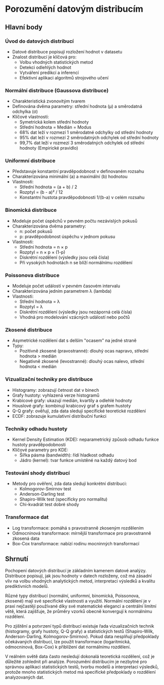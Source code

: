 # Porozumění datovým distribucím

## Hlavní body

### Úvod do datových distribucí
- Datové distribuce popisují rozložení hodnot v datasetu
- Znalost distribucí je klíčová pro:
  - Volbu vhodných statistických metod
  - Detekci odlehlých hodnot
  - Vytváření predikcí a inferencí
  - Efektivní aplikaci algoritmů strojového učení

### Normální distribuce (Gaussova distribuce)
- Charakteristická zvonovitým tvarem
- Definována dvěma parametry: střední hodnota (μ) a směrodatná odchylka (σ)
- Klíčové vlastnosti:
  - Symetrická kolem střední hodnoty
  - Střední hodnota = Medián = Modus
  - 68% dat leží v rozmezí 1 směrodatné odchylky od střední hodnoty
  - 95% dat leží v rozmezí 2 směrodatných odchylek od střední hodnoty
  - 99,7% dat leží v rozmezí 3 směrodatných odchylek od střední hodnoty (Empirické pravidlo)

### Uniformní distribuce
- Představuje konstantní pravděpodobnost v definovaném rozsahu
- Charakterizována minimální (a) a maximální (b) hodnotou
- Vlastnosti:
  - Střední hodnota = (a + b) / 2
  - Rozptyl = (b - a)² / 12
  - Konstantní hustota pravděpodobnosti 1/(b-a) v celém rozsahu

### Binomická distribuce
- Modeluje počet úspěchů v pevném počtu nezávislých pokusů
- Charakterizována dvěma parametry:
  - n: počet pokusů
  - p: pravděpodobnost úspěchu v jednom pokusu
- Vlastnosti:
  - Střední hodnota = n × p
  - Rozptyl = n × p × (1-p)
  - Diskrétní rozdělení (výsledky jsou celá čísla)
  - Při vysokých hodnotách n se blíží normálnímu rozdělení

### Poissonova distribuce
- Modeluje počet událostí v pevném časovém intervalu
- Charakterizována jedním parametrem λ (lambda)
- Vlastnosti:
  - Střední hodnota = λ
  - Rozptyl = λ
  - Diskrétní rozdělení (výsledky jsou nezáporná celá čísla)
  - Vhodná pro modelování vzácných událostí nebo počtů

### Zkosené distribuce
- Asymetrické rozdělení dat s delším "ocasem" na jedné straně
- Typy:
  - Pozitivně zkosené (pravostranné): dlouhý ocas napravo, střední hodnota > medián
  - Negativně zkosené (levostranné): dlouhý ocas nalevo, střední hodnota < medián

### Vizualizační techniky pro distribuce
- Histogramy: zobrazují četnost dat v binech
- Grafy hustoty: vyhlazená verze histogramů
- Krabicové grafy: ukazují medián, kvartily a odlehlé hodnoty
- Houslové grafy: kombinují krabicový graf s grafem hustoty
- Q-Q grafy: ověřují, zda data sledují specifické teoretické rozdělení
- ECDF: zobrazuje kumulativní distribuční funkci

### Techniky odhadu hustoty
- Kernel Density Estimation (KDE): neparametrický způsob odhadu funkce hustoty pravděpodobnosti
- Klíčové parametry pro KDE:
  - Šířka pásma (bandwidth): řídí hladkost odhadu
  - Jádro (kernel): tvar funkce umístěné na každý datový bod

### Testování shody distribucí
- Metody pro ověření, zda data sledují konkrétní distribuci:
  - Kolmogorov-Smirnov test
  - Anderson-Darling test
  - Shapiro-Wilk test (specificky pro normalitu)
  - Chi-kvadrát test dobré shody

### Transformace dat
- Log transformace: pomáhá s pravostranně zkoseným rozdělením
- Odmocninová transformace: mírnější transformace pro pravostranně zkosená data
- Box-Cox transformace: nabízí rodinu mocninných transformací

## Shrnutí

Pochopení datových distribucí je základním kamenem datové analýzy. Distribuce popisují, jak jsou hodnoty v datech rozloženy, což má zásadní vliv na volbu vhodných analytických metod, interpretaci výsledků a kvalitu prediktivních modelů.

Různé typy distribucí (normální, uniformní, binomická, Poissonova, zkosené) mají své specifické vlastnosti a využití. Normální rozdělení je v praxi nejčastěji používané díky své matematické eleganci a centrální limitní větě, která zajišťuje, že průměry vzorků obecně konvergují k normálnímu rozdělení.

Pro zjištění a potvrzení typů distribucí existuje řada vizualizačních technik (histogramy, grafy hustoty, Q-Q grafy) a statistických testů (Shapiro-Wilk, Anderson-Darling, Kolmogorov-Smirnov). Pokud data nesplňují předpoklady očekávaných distribucí, lze použít transformace (logaritmická, odmocninová, Box-Cox) k přiblížení dat normálnímu rozdělení.

V reálném světě data často nesledují dokonalá teoretická rozdělení, což je důležité zohlednit při analýze. Porozumění distribucím je nezbytné pro správnou aplikaci statistických testů, tvorbu modelů a interpretaci výsledků, protože mnoho statistických metod má specifické předpoklady o rozdělení analyzovaných dat.